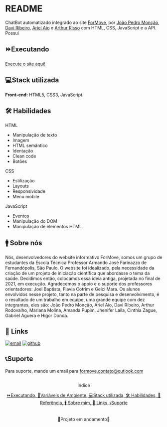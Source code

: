 # README

ChatBot automatizado integrado ao site [ForMove](https://github.com/jpmoncao/formove), por [João Pedro Monção](https://github.com/jpmoncao), [Davi Ribeiro](https://github.com/davasz), [Ariel Aio](https://github.com/ArielAio) e [Arthur Risso](https://github.com/arthurrpr)
com HTML, CSS, JavaScript e a API.  
Possui 

##


## ⏩Executando
[Execute o site aqui!](https://formove.netlify.app/web/index.html)
    
    
## 💻Stack utilizada
**Front-end:** HTML5, CSS3, JavaScript.


## 🛠 Habilidades
HTML
- Manipulação de texto
- Imagem
- HTML semântico
- Identação
- Clean code
- Botões

CSS
- Estilização
- Layouts
- Responsividade
- Menu mobile

JavaScript
- Eventos
- Manipulação do DOM
- Manipulação de elementos HTML


## 🚹 Sobre nós
Nós, desenvolvedores do website informativo ForMove, somos um grupo de estudantes da Escola Técnica Professor Armando José Farinazzo de Fernandópolis, São Paulo.
O website foi idealizado, pela necessidade da criação de um projeto de iniciação científica que abordasse o tema da saúde. Decidimos então, colocamos essa ideia antiga, projetada no final de 2021, em execução.
Agradecemos o apoio e o suporte dos professores orientadores: Joel Baptista, Flavia Cotrim e Geici Mara.
Os alunos envolvidos nesse projeto, tanto na parte de pesquisa e desenvolvimento, é o resultado de um trabalho em equipe, uma grande equipe com dez integrantes, eles são: João Pedro Monção, Ariel Aio, Davi Ribeiro, Arthur Rodovalho, Mariana Molina, Amanda Pupim, Jhenifer Laila, Cinthia Zague, Gabriel Aguera e Higor Donda.

## 🔗 Links
[![email](https://img.shields.io/badge/email-056e3b?style=for-the-badge&logo=ko-fi&logoColor=white)](mailto:formove.contato@outlook.com)
[![github](https://img.shields.io/badge/github-056e3b?style=for-the-badge&logo=github&logoColor=white)](https://github.com/jpmoncao/formove)


## 📞Suporte

Para suporte, mande um email para formove.contato@outlook.com

##

<p align="center">Índice</p>
<p align="center">
  <a href="## ⏩Executando">⏩Executando, </a><a href="## 🧮Variáveis de Ambiente">🧮Variáveis de Ambiente, </a><a href="## 💻Stack utilizada">💻Stack utilizada, </a><a href="## 🛠 Habilidades">🛠 Habilidades, </a><a href="## 📖Referência">📖Referência, </a><a href="## 🚹 Sobre mim">🚹 Sobre mim, </a><a href="## 🔗 Links">🔗 Links, </a><a href="## 📞Suporte">📞Suporte </a>
</p>

##

<p align="center">🚧Projeto em andamento🚧</p>
